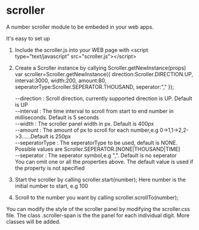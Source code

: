 scroller
========

A number scroller module to be embeded in your web apps.

It's easy to set up

1. Include the scroller.js into your WEB page with &lt;script type="text/javascript" src="scroller.js"&gt;&lt;/script&gt;
2. Create a Scroller instance by callying Scroller.getNewInstance(props)
   var scroller=Scroller.getNewInstance({
  	direction:Scroller.DIRECTION.UP,
  	interval:3000,
  	width:200,
  	amount:80,
   seperatorType:Scroller.SEPERATOR.THOUSAND,
   seperator:","
   });

   --direction : Scroll direction, currently supported direction is UP. Default is UP<br/>
   --interval  : The time interval to scroll from start to end number in milliseconds. Default is 5 seconds<br/>
   --width     : The scroller panel width in px. Default is 400px<br/>
   --amount    : The amount of px to scroll for each number,e.g 0->1,1->2,2->3......Default is 250px<br/>
   --seperatorType : The seperatorType to be used, default is NONE. Possible values are Scroller.SEPERATOR.[NONE|THOUSAND|TIME]<br/>
   --seperator : The seperator symbol,e.g ",". Default is no seperator<br/>
   You can omit one or all the properties above. The default value is used if the property is not specified
   
3. Start the scroller by calling scroller.start(number); Here number is the initial number to start, e.g 100
4. Scroll to the number you want by calling scroller.scrollTo(number);

You can modify the style of the scroller panel by modifying the scroller.css file. The class .scroller-span is the the panel for each individual digit. More classes will be added.
